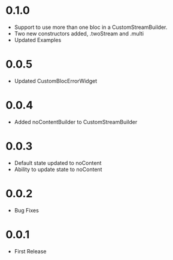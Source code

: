 # 0.1.0

- Support to use more than one bloc in a CustomStreamBuilder.
- Two new constructors added, .twoStream and .multi
- Updated Examples

# 0.0.5

- Updated CustomBlocErrorWidget

# 0.0.4

- Added noContentBuilder to CustomStreamBuilder

# 0.0.3

- Default state updated to noContent
- Ability to update state to noContent

# 0.0.2

- Bug Fixes

# 0.0.1

- First Release
